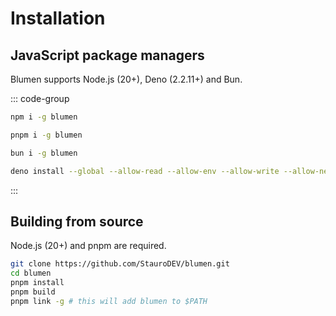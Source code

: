 # Installation

## JavaScript package managers

Blumen supports Node.js (20+), Deno (2.2.11+) and Bun.

::: code-group

```bash [npm]
npm i -g blumen
```

```bash [pnpm]
pnpm i -g blumen
```

```bash [bun]
bun i -g blumen
```

```bash [deno]
deno install --global --allow-read --allow-env --allow-write --allow-net npm:blumen
```

:::

## Building from source

Node.js (20+) and pnpm are required.

```sh
git clone https://github.com/StauroDEV/blumen.git
cd blumen
pnpm install
pnpm build
pnpm link -g # this will add blumen to $PATH
```